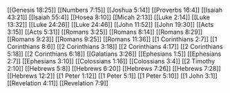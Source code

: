 [[Genesis 18:25]]
[[Numbers 7:15]]
[[Joshua 5:14]]
[[Proverbs 16:4]]
[[Isaiah 43:21]]
[[Isaiah 55:4]]
[[Hosea 8:10]]
[[Micah 2:13]]
[[Luke 2:14]]
[[Luke 13:32]]
[[Luke 24:26]]
[[Luke 24:46]]
[[John 11:52]]
[[John 19:30]]
[[Acts 3:15]]
[[Acts 5:31]]
[[Romans 3:25]]
[[Romans 8:14]]
[[Romans 8:29]]
[[Romans 9:23]]
[[Romans 9:25]]
[[Romans 11:36]]
[[1 Corinthians 2:7]]
[[1 Corinthians 8:6]]
[[2 Corinthians 3:18]]
[[2 Corinthians 4:17]]
[[2 Corinthians 5:18]]
[[2 Corinthians 6:18]]
[[Galatians 3:26]]
[[Ephesians 1:5]]
[[Ephesians 2:7]]
[[Ephesians 3:10]]
[[Colossians 1:16]]
[[Colossians 3:4]]
[[2 Timothy 2:10]]
[[Hebrews 5:8]]
[[Hebrews 6:20]]
[[Hebrews 7:26]]
[[Hebrews 7:28]]
[[Hebrews 12:2]]
[[1 Peter 1:12]]
[[1 Peter 5:1]]
[[1 Peter 5:10]]
[[1 John 3:1]]
[[Revelation 4:11]]
[[Revelation 7:9]]
